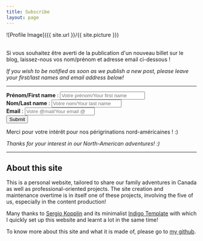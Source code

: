 ```yaml
---
title: Subscribe
layout: page
---
```

![Profile Image]({{ site.url }}/{{ site.picture }})
<br>
<br>
<p>Si vous souhaitez être averti de la publication d'un nouveau billet sur le blog, laissez-nous vos nom/prénom et adresse email ci-dessous !</p>
<p><i> If you wish to be notified as soon as we publish a new post, please leave your first/last names and email address below!</i></p>

---
<form method="post" action="/controller.php">
  <b>Prénom/First name</b> : <input type="text" size="25" name="first_name" placeholder="Votre prénom/Your first name">
  <br>
  <b>Nom/Last name</b> : <input type="text" size="20" name="last_name" placeholder="Votre nom/Your last name">
  <br>
  <b>Email</b> : <input type="email" size="20" name="email" placeholder="Votre @mail/Your email @">
  <br>
  <input type="submit" formtarget="_self" value="Submit">
</form>

<p>Merci pour votre intérêt pour nos périgrinations nord-américaines ! :) </p>
<p><i>Thanks for your interest in our North-American adventures! :) </i></p>

---
<h2>About this site</h2>
<p>This is a personal website, tailored to share our family adventures in Canada as well as professional-oriented projects. The site creation and maintenance overtime is in itself one of these projects, involving the five of us, especially in the content production!</p>

<p>Many thanks to <a href="https://github.com/sergiokopplin/">Sergio Kopplin</a> and its minimalist <a href="https://github.com/sergiokopplin/indigo">Indigo Template</a> with which I quickly set up this website and learnt a lot in the same time!

To know more about this site and what it is made of, please go to <a href="https://github.com/flelain">my github</a>.
